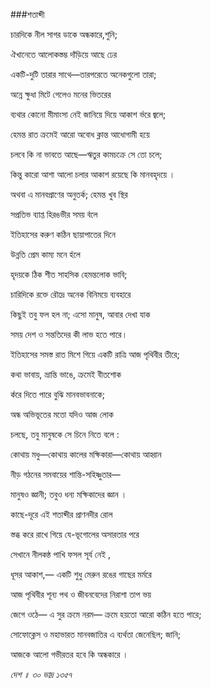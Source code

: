 ###শতাব্দী

চারদিকে নীল সাগর ডাকে অন্ধকারে,শুনি;

ঐখানেতে আলোকস্তম্ভ দাঁড়িয়ে আছে ঢের

একটি-দুটি তারার সাথে―তারপরেতে অনেকগুলো তারা;

অন্নে ক্ষুধা মিটে গেলেও মনের ভিতরের

ব্যথার কোনো মীমাংসা নেই জানিয়ে দিয়ে আকাশ  ভ̓রে জ্বলে;

হেমন্ত রাত ক্রমেই আরো অবোধ ক্লান্ত আধোগামী হয়ে

চলবে কি না ভাবতে আছে―ঋতুর কামচক্রে সে তো চলে;

কিন্তু কারো আশা আলো চলার আকাশ রয়েছে কি মানবহৃদয়ে ।

অথবা এ মানবপ্রাণের অনুতর্ক;  হেমন্ত খুব স্থির

সপ্রতিভ ব্যাপ্ত হিরঙভীর সময় ব̓লে

ইতিহাসের করুণ কঠিন ছায়াপাতের দিনে

উন্নতি প্রেম কাম্য মনে হ̓লে

হৃদয়কে ঠিক শীত সাহসিক হেমন্তলোক ভাবি;

চারিদিকে রক্তে রৌদ্রে অনেক বিনিময়ে ব্যবহারে

কিছুই তবু ফল হল না; এসো মানুষ, আবার দেখা যাক

সময় দেশ ও সন্ততিদের কী লাভ হতে পারে।

ইতিহাসের সমস্ত রাত মিশে গিয়ে একটি রাত্রি আজ পৃথিবীর তীরে;

কথা ভাবায়, ভ্রান্তি ভাঙে,  ক্রমেই বীতশোক

ক̓রে দিতে পারে বুঝি মানবভাবনাকে;

অন্ধ অভিভূতের মতো যদিও আজ লোক

চলছে, তবু মানুষকে সে চিনে নিতে বলে :

কোথায় মধু―কোথায় কালের মক্ষিকারা―কোথায় আহ্বান 

নীড় গঠনের সমবায়ের শান্তি-সহিষ্ণুতার―

মানুষও জ্ঞানী; তবুও ধন্য মক্ষিকাদের জ্ঞান ।

কাছে-দূরে এই শতাব্দীর প্রাণনদীর রোল

স্তব্ধ করে রাখে গিয়ে যে-ভূগোলের অসারতার পরে

সেখানে নীলকন্ঠ পাখি ফসল সূর্য নেই ,

ধূসর আকাশ,― একটি শুধু মেরুন রঙের গাছের মর্মরে

আজ পৃথিবীর শূন্য পথ ও জীবনবেদের নিরাশা তাপ ভয়

জেগে ওঠে― এ সুর ক্রমে নরম― ক্রমে হয়তো আরো কঠিন হতে পারে;

সোফোক্লেস ও মহাভারত মানবজাতির এ ব্যর্থতা জেনেছিল; জানি;

আজকে আলো গভীরতর হবে কি অন্ধকারে । 


*দেশ ॥ ৩০ ভাদ্র ১৩৫৭*
